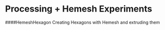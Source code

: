 Processing + Hemesh Experiments
===============================

####HemeshHexagon
Creating Hexagons with Hemesh and extruding them
